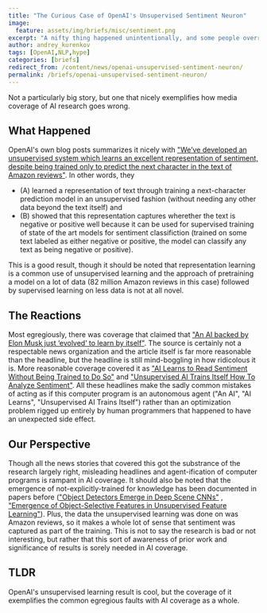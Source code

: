 ```yaml
---
title: "The Curious Case of OpenAI's Unsupervised Sentiment Neuron"
image:
  feature: assets/img/briefs/misc/sentiment.png
excerpt: "A nifty thing happened unintentionally, and some people overreacted"
author: andrey_kurenkov
tags: [OpenAI,NLP,hype]
categories: [briefs]
redirect_from: /content/news/openai-unsupervised-sentiment-neuron/
permalink: /briefs/openai-unsupervised-sentiment-neuron/
---
```

Not a particularly big story, but one that nicely exemplifies how media coverage of AI research goes wrong.

## What Happened
OpenAI's own blog posts summarizes it nicely with ["We’ve developed an unsupervised system which learns an excellent representation of sentiment, despite being trained only to predict the next character in the text of Amazon reviews"](https://blog.openai.com/unsupervised-sentiment-neuron/). In other words, they 

* (A) learned a representation of text through training a next-character prediction model in an unsupervised fashion (without needing any other data beyond the text itself) and 
* (B) showed that this representation captures wherether the text is negative or positive well because it can be used for supervised training of state of the art models for sentiment classifiction (trained on some text labeled as either negative or positive, the model can classify any text as being negative or positive). 

This is a good result, though it should be noted that representation learning is a common use of unsupervised learning and the approach of pretraining a model on a lot of data (82 million Amazon reviews in this case) followed by supervised learning on less data is not at all novel. 

## The Reactions
Most egregiously, there was coverage that claimed that ["An AI backed by Elon Musk just ‘evolved’ to learn by itself"](http://www.globalfuturist.org/2017/04/an-ai-backed-by-elon-musk-just-evolved-to-learn-by-itself/). The source is certainly not a respectable news organization and the article itself is far more reasonable than the headline, but the headline is still mind-boggling in how ridicolous it is. More reasonable coverage covered it as ["AI Learns to Read Sentiment Without Being Trained to Do So"](https://futurism.com/ai-learns-to-read-sentiment-without-being-trained-to-do-so/) and ["Unsupervised AI Trains Itself How To Analyze Sentiment"](http://techthelead.com/unsupervised-ai-trains-analyze-sentiment/). All these headlines make the sadly common mistakes of acting as if this computer program is an autonomous agent ("An AI", "AI Learns", "Unsupervised AI Trains Itself") rather than an optimization problem rigged up entirely by human programmers that happened to have an unexpected side effect.

## Our Perspective
Though all the news stories that covered this got the substrance of the research largely right, misleading headlines and agent-ification of computer programs is rampant in AI coverage. It should also be noted that the emergence of not-explicitly-trained for knowledge has been documented in papers before (["Object Detectors Emerge in Deep Scene CNNs"](https://arxiv.org/abs/1412.6856) , ["Emergence of Object-Selective Features in Unsupervised Feature Learning"](http://cs.stanford.edu/people/karpathy/nips2012.pdf)). Plus, the data the unsupervised learning was done on was Amazon reviews, so it makes a whole lot of sense that sentiment was captured as part of the training. This is not to say the research is bad or not interesting, but rather that this sort of awareness of prior work and significance of results is sorely needed in AI coverage. 

## TLDR
OpenAI's unsupervised learning result is cool, but the coverage of it exemplifies the common egregious faults with AI coverage as a whole.
